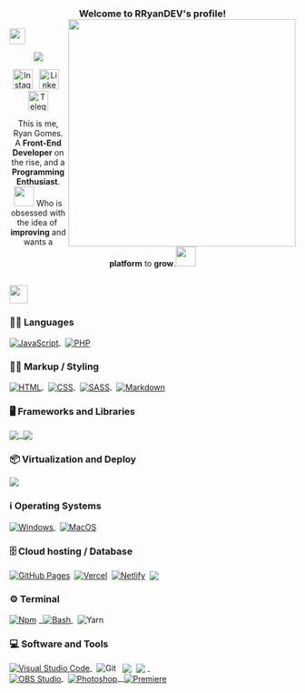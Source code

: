 <h3 align="center">
  Welcome to RRyanDEV's profile!
<img src="https://raw.githubusercontent.com/MicaelliMedeiros/micaellimedeiros/master/image/computer-illustration.png" min-width="400px" max-width="400px" width="400px" align="right">
</h3>
  <img src="https://media.giphy.com/media/hvRJCLFzcasrR4ia7z/giphy.gif" width="28">

<p align="center">
   <a href="https://portfolio-vscode-eosin.vercel.app"><img src="https://readme-typing-svg.demolab.com?font=Fira+Code&pause=1000&center=true&vCenter=true&width=435&lines=Click+To+Acess+My+Portifolio"></a>
</p>

<p align="center">
<a href="https://instagram.com/reeal_ryaan/"><img width="35em" alt="Instagram" title="Instagram" src="https://www.svgrepo.com/show/111199/instagram.svg"></a>
&#8287;
<a href="https://www.linkedin.com/in/rryandev"><img width="35em" alt="Linkedin" title="Linkedin" src="https://www.svgrepo.com/show/205292/linkedin.svg"></a>
&#8287;
<a href="https://t.me/ryaanreeal"><img width="35em" alt="Telegram" title="Telegram" src="https://www.svgrepo.com/show/303292/telegram-logo.svg"></a>

 <p align="center">
    This is me, Ryan Gomes. A <b>Front-End Developer</b> on the rise, and a <b> Programming Enthusiast</b>.<img src="https://raw.githubusercontent.com/TheDudeThatCode/TheDudeThatCode/master/Assets/Developer.gif" width="35px">
 Who is obsessed with the idea of ​​<b>improving</b> and wants a <b>platform</b> to
    <b>grow</b>.<img src="https://media.giphy.com/media/VgCDAzcKvsR6OM0uWg/giphy.gif" width="35px" />
  </p>

</p>

<div align="center">

</div>

<div align="left">

<h2><img src = "https://media2.giphy.com/media/QssGEmpkyEOhBCb7e1/giphy.gif?cid=ecf05e47a0n3gi1bfqntqmob8g9aid1oyj2wr3ds3mg700bl&rid=giphy.gif" width = 32px></h2>

### 👨‍💻 Languages

<a href="https://developer.mozilla.org/en-US/docs/Web/JavaScript">
<img align="center" alt="JavaScript" src="https://img.shields.io/badge/javascript-%23FFF000.svg?style=for-the-badge&logo=javascript&logoColor=black">
</a>&#8287;
<a href="https://www.php.net">
<img align="center" alt="PHP" src="https://img.shields.io/badge/php-%23777BB4.svg?style=for-the-badge&logo=php&logoColor=white">
</a>

### 👨‍💻 Markup / Styling

<a href="https://developer.mozilla.org/pt-BR/docs/Web/HTML">
<img align="center" alt="HTML" src="https://img.shields.io/badge/html-%23E34F26.svg?style=for-the-badge&logo=html5&logoColor=white">
</a>&#8287;
<a href="https://developer.mozilla.org/pt-BR/docs/Web/CSS">
<img align="center" alt="CSS" src="https://img.shields.io/badge/css-%231572B6.svg?style=for-the-badge&logo=css3&logoColor=white">
</a>&#8287;
<a href="https://sass-lang.com">
<img align="center" alt="SASS" src="https://img.shields.io/badge/SASS-hotpink.svg?style=for-the-badge&logo=SASS&logoColor=white">
</a>&#8287;
<a href="https://www.markdownguide.org/basic-syntax/">
<img align="center" alt="Markdown" src="https://img.shields.io/badge/markdown-%23000000.svg?style=for-the-badge&logo=markdown&logoColor=white">
</a>

### 🖥 Frameworks and Libraries

<a href=https://tailwindcss.com> <img align="center" src ='https://img.shields.io/badge/tailwindcss-%2338B2AC.svg?style=for-the-badge&logo=tailwind-css&logoColor=white'>&#8287;
<a href="https://nodejs.org/en/" alt="NodeJS"><img align="center" src="https://img.shields.io/badge/node.js-6DA55F?style=for-the-badge&logo=node.js&logoColor=white"></a>

### 📦 Virtualization and Deploy

<a href="https://www.docker.com" alt="Docker"><img align="center" src="https://img.shields.io/badge/docker-%230db7ed.svg?style=for-the-badge&logo=docker&logoColor=white"> </a>

### ℹ️ Operating Systems

<a href="https://www.microsoft.com/pt-br/software-download/windows11">
<img align="center" alt="Windows" src="https://img.shields.io/badge/Windows-0078D6?style=for-the-badge&logo=windows&logoColor=white">
</a>&#8287;
<a href="https://www.apple.com/br/macos/ventura/">
<img align="center" alt="MacOS" src="https://img.shields.io/badge/mac%20os-000000?style=for-the-badge&logo=apple&logoColor=F0F0F0">
</a>

### 🗄️ Cloud hosting / Database

<a href="https://pages.github.com"><img align="center" alt="GitHub Pages" src="https://img.shields.io/badge/github-%23123F6D.svg?style=for-the-badge&logo=github&logoColor=white"></a>&#8287;
<a href="https://vercel.com"><img align="center"  alt="Vercel" src="https://img.shields.io/badge/vercel-%23000000.svg?style=for-the-badge&logo=vercel&logoColor=white"></a>&#8287;
<a href="https://netlify.app"><img align="center" alt="Netlify" src="https://img.shields.io/badge/netlify-%2300C7B7.svg?style=for-the-badge&logo=netlify&logoColor=black"></a>&#8287;
<a href="https://www.mysql.com" alt="MYSQL"><img align="center" src="https://img.shields.io/badge/mysql-%23316192.svg?style=for-the-badge&logo=mysql&logoColor=white"></a>

### ⚙️ Terminal

<a href="https://www.npmjs.com/">
<img align="center" alt="Npm" src="https://img.shields.io/badge/NPM-%23F00000.svg?style=for-the-badge&logo=npm&logoColor=white"></a>
<a href="https://git-scm.com/download/win">&#8287;
<img align="center" alt="Bash" src="https://img.shields.io/badge/BASH-%23121011.svg?style=for-the-badge&logo=gnu-bash&logoColor=white">
<a href="https://yarnpkg.com/"></a>&#8287;
<img align="center" alt="Yarn" src="https://img.shields.io/badge/yarn-%232C8EBB.svg?style=for-the-badge&logo=yarn&logoColor=white">
</a>

### 💻 Software and Tools

<a href="https://code.visualstudio.com/">
<img align="center" alt="Visual Studio Code" src="https://img.shields.io/badge/Visual%20Studio%20Code-0078d7.svg?style=for-the-badge&logo=visual-studio-code&logoColor=white">
</a>&#8287;
<img align="center"  alt="Git" src="https://img.shields.io/badge/git-%23F05033.svg?style=for-the-badge&logo=git&logoColor=white">
</a>&#8287;
<a href="https://notepad-plus-plus.org" alt="Notepad"><img align="center" src="https://img.shields.io/badge/Notepad++-90E59A.svg?style=for-the-badge&logo=notepad%2b%2b&logoColor=black"></a>&#8287;
<a href="https://www.notion.so/pt-br" alt="Notion"><img align="center" src="https://img.shields.io/badge/Notion-%23000000.svg?style=for-the-badge&logo=notion&logoColor=white"></a>
<a href="https://obsproject.com/pt-br">&#8287;

<br>

<img align="center" alt="OBS Studio" src="https://img.shields.io/badge/-OBS%20Studio-302E31?style=for-the-badge&logo=obs-studio&logoColor=white">
</a>&#8287;
<a href="https://www.adobe.com/br/products/photoshop.html">
<img align="center" alt="Photoshop" src="https://img.shields.io/badge/Adobe%20Photoshop-071D34.svg?style=for-the-badge&logo=adobe%20photoshop&logoColor=57a6f8">
</a>
<a href="https://www.adobe.com/br/products/premiere.html">&#8287;
<img align="center" alt="Premiere" src="https://img.shields.io/badge/Adobe%20Premiere%20Pro-000057.svg?style=for-the-badge&logo=Adobe%20Premiere%20Pro&logoColor=9999F8">
</a>


</div>

<!-- Version:
v5.0.1.231510 -->
